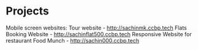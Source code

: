 # Projects
Mobile screen websites:
Tour website - http://sachinmk.ccbp.tech
Flats Booking Website - http://sachinflat500.ccbp.tech
Responsive Website for restaurant Food Munch - http://sachin000.ccbp.tech

